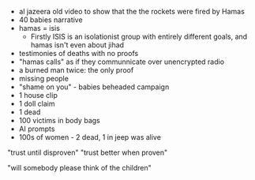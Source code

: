 - al jazeera old video to show that the the rockets were fired by Hamas
- 40 babies narrative
- hamas = isis
	- Firstly ISIS is an isolationist group with entirely different goals, and hamas isn't even about jihad
- testimonies of deaths with no proofs
- "hamas calls" as if they communnicate over unencrypted radio
- a burned man twice: the only proof
- missing people
- "shame on you" - babies beheaded campaign
- 1 house clip
- 1 doll claim
- 1 dead
- 100 victims in body bags
- AI prompts
- 100s of women - 2 dead, 1 in jeep was alive


"trust until disproven"
"trust better when proven"


"will somebody please think of the children"
